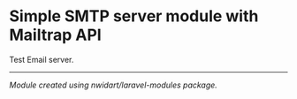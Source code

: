 # Simple SMTP server module with Mailtrap API
Test Email server.
<hr>
<em>Module created using nwidart/laravel-modules package.</em>
